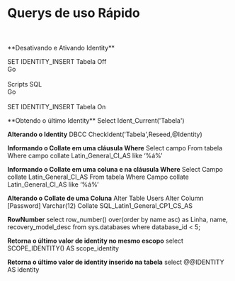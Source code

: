 # Querys de uso Rápido
<br />
<br />
**Desativando e Ativando Identity**
<p>SET IDENTITY_INSERT Tabela Off<br />
Go<br />
<br />
Scripts SQL<br />
Go<br />
<br />
SET IDENTITY_INSERT Tabela On<br />
</p>
**Obtendo o último Identity**
Select Ident_Current('Tabela')

**Alterando o Identity**
DBCC CheckIdent('Tabela',Reseed,@Identity)

**Informando o Collate em uma cláusula Where**
Select campo
From tabela
Where campo collate Latin_General_CI_AS like ‘%á%’

**Informando o Collate em uma coluna e na cláusula Where**
Select Campo collate Latin_General_CI_AS
From tabela
Where Campo collate Latin_General_CI_AS like ‘%á%’

**Alterando o Collate de uma Coluna**
Alter Table Users
Alter Column [Password] Varchar(12) Collate SQL_Latin1_General_CP1_CS_AS

**RowNumber**
select 
  row_number() over(order by name asc) as Linha,
  name, recovery_model_desc
from sys.databases 
where database_id < 5;

**Retorna o último valor de identity no mesmo escopo**
select SCOPE_IDENTITY() AS scope_identity

**Retorna o último valor de identity inserido na tabela**
select @@IDENTITY AS identity






